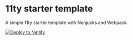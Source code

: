 # 11ty starter template

A simple 11ty starter template with Nunjucks and Webpack.

[![Deploy to Netlify](https://www.netlify.com/img/deploy/button.svg)](https://app.netlify.com/start/deploy?repository=https://github.com/clem/11ty-starter-template)
